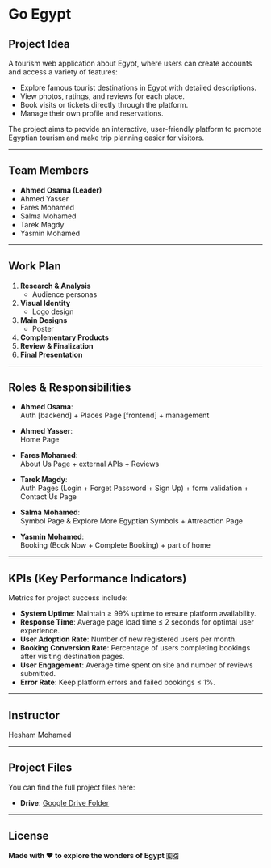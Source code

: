 # Go Egypt

## Project Idea

A tourism web application about Egypt, where users can create accounts and access a variety of features:

- Explore famous tourist destinations in Egypt with detailed descriptions.
- View photos, ratings, and reviews for each place.
- Book visits or tickets directly through the platform.
- Manage their own profile and reservations.

The project aims to provide an interactive, user-friendly platform to promote Egyptian tourism and make trip planning easier for visitors.

---

## Team Members

- **Ahmed Osama (Leader)**
- Ahmed Yasser
- Fares Mohamed
- Salma Mohamed
- Tarek Magdy
- Yasmin Mohamed

---

## Work Plan

1. **Research & Analysis**
   - Audience personas  
2. **Visual Identity**
   - Logo design  
3. **Main Designs**
   - Poster  
4. **Complementary Products**  
5. **Review & Finalization**  
6. **Final Presentation**  

---

## Roles & Responsibilities

- **Ahmed Osama**:  
  Auth [backend] + Places Page [frontend] + management  

- **Ahmed Yasser**:  
  Home Page  

- **Fares Mohamed**:  
  About Us Page + external APIs + Reviews  

- **Tarek Magdy**:  
  Auth Pages (Login + Forget Password + Sign Up) + form validation + Contact Us Page

- **Salma Mohamed**:  
  Symbol Page & Explore More Egyptian Symbols + Attreaction Page  

- **Yasmin Mohamed**:  
  Booking (Book Now + Complete Booking) + part of home  

---

## KPIs (Key Performance Indicators)

Metrics for project success include:

- **System Uptime**: Maintain ≥ 99% uptime to ensure platform availability.  
- **Response Time**: Average page load time ≤ 2 seconds for optimal user experience.  
- **User Adoption Rate**: Number of new registered users per month.  
- **Booking Conversion Rate**: Percentage of users completing bookings after visiting destination pages.  
- **User Engagement**: Average time spent on site and number of reviews submitted.  
- **Error Rate**: Keep platform errors and failed bookings ≤ 1%.  

---

## Instructor

Hesham Mohamed  

---

## Project Files

You can find the full project files here:

- **Drive**: [Google Drive Folder](https://drive.google.com/drive/folders/1AUsJ_6R7r_m-XRc4BME6ZO4PDj7ZY4i3)

---

## License

**Made with ❤️ to explore the wonders of Egypt 🇪🇬**
